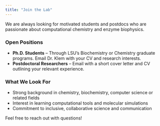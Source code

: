 ```yaml
---
title: "Join the Lab"
---
```


We are always looking for motivated students and postdocs who are passionate about computational chemistry and enzyme biophysics.

### Open Positions  
- **Ph.D. Students** – Through LSU’s Biochemistry or Chemistry graduate programs. Email Dr. Klem with your CV and research interests.  
- **Postdoctoral Researchers** – Email with a short cover letter and CV outlining your relevant experience.

### What We Look For  
- Strong background in chemistry, biochemistry, computer science or related fields  
- Interest in learning computational tools and molecular simulations  
- Commitment to inclusive, collaborative science and communication

Feel free to reach out with questions!
